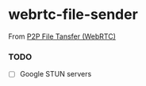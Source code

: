 webrtc-file-sender
==================
From [P2P File Tansfer (WebRTC)](https://playgroundrtc.vercel.app/)

### TODO
- [ ] Google STUN servers
